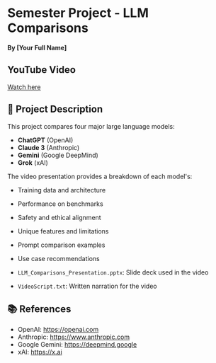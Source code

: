 # Semester Project - LLM Comparisons  
**By [Your Full Name]**

##  YouTube Video  
[Watch here](https://www.youtube.com/watch?v=YOUR_VIDEO_LINK)

## 📂 Project Description  
This project compares four major large language models:  
- **ChatGPT** (OpenAI)  
- **Claude 3** (Anthropic)  
- **Gemini** (Google DeepMind)  
- **Grok** (xAI)

The video presentation provides a breakdown of each model's:  
- Training data and architecture  
- Performance on benchmarks  
- Safety and ethical alignment  
- Unique features and limitations  
- Prompt comparison examples  
- Use case recommendations

- `LLM_Comparisons_Presentation.pptx`: Slide deck used in the video  

- `VideoScript.txt`: Written narration for the video  


## 📚 References  
- OpenAI: https://openai.com  
- Anthropic: https://www.anthropic.com  
- Google Gemini: https://deepmind.google  
- xAI: https://x.ai
